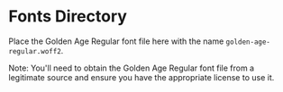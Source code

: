 
# Fonts Directory

Place the Golden Age Regular font file here with the name `golden-age-regular.woff2`.

Note: You'll need to obtain the Golden Age Regular font file from a legitimate source and ensure you have the appropriate license to use it.
